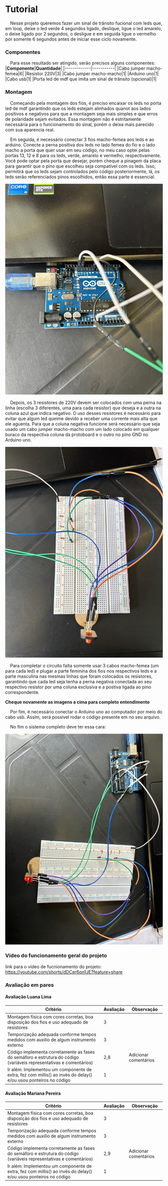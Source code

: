 # Tutorial
&nbsp;&nbsp;&nbsp;&nbsp;Nesse projeto queremos fazer um sinal de trânsito fucional com leds que, em loop, deixe o led verde 4 segundos ligado, deslique, ligue o led amarelo, o deixe ligado por 2 segundos, o desligue e em seguida ligue o vermelho por somente 6 segundos antes de iniciar esse ciclo novamente. 

### Componentes
&nbsp;&nbsp;&nbsp;&nbsp;Para esse resultado ser atingido, serão precisos alguns componentes:
|**Componente**|**Quantidade**|
|-------------|-----------|
|Cabo jumper macho-femea|6|
|Resistor 220V|3|
|Cabo jumper macho-macho|1|
|Arduino uno|1|
|Cabo usb|1|
|Porta led de mdf que imita um sinal de trânsito (opcional)|1|

### Montagem
&nbsp;&nbsp;&nbsp;&nbsp;Começando pela montagem dos fios, é preciso encaixar os leds no porta led de mdf garantindo que os leds estejam alinhados quanot aos lados positivos e negativos para que a montagem seja mais simples e que erros de polaridade sejam evitados. Essa montagem não é estritamente necessária para o funcionamento do sinal, porém o deixa mais parecido com sua aparencia real.

&nbsp;&nbsp;&nbsp;&nbsp;Em seguida, é necessário conectar 3 fios macho-femea aos leds e ao arduino. Conecte a perna positiva dos leds no lado femea do fio e o lado macho a porta que quer usar em seu código, no meu caso optei pelas portas 13, 12 e 8 para os leds, verde, amarelo e vermelho, respectivamente. Você pode optar pela porta que desejar, porém cheque a pinagem da placa para garantir que o pino que escolheu seja compatível com os leds. Isso, permitirá que os leds sejam controlados pelo código posteriormente, lá, os leds serão referenciados pinos escolhidos, então essa parte é essencial. 

![Arduino](assets/arduino.jpg)

&nbsp;&nbsp;&nbsp;&nbsp;Depois, os 3 resistores de 220V devem ser colocados com uma perna na linha (escolha 3 diferentes, uma para cada resistor) que deseja e a outra na coluna azul que indica negativo. O uso desses resistores é necessário para evitar que algum led queime devido a receber uma corrente mais alta que ele aguenta. Para que a coluna negativa funcione será necessário que seja usado um cabo jumper macho-macho com um lado colocado em qualquer buraco da respectiva coluna da protoboard e o outro no pino GND no Arduino uno. 

![Protoboard](assets/protoboard.jpg)

&nbsp;&nbsp;&nbsp;&nbsp;Para completar o circuito falta somente usar 3 cabos macho-femea (um para cada led) e plugar a parte feminina dos fios nos respectivos leds e a parte masculina nas mesmas linhas que foram colocados os resistores, garantindo que cada led seja tenha a perna negativa conectada ao seu respectivo resistor por uma coluna exclusiva e a postiva ligada ao pino correspondente. 

**Cheque novamente as imagens a cima para completo entendimento**

&nbsp;&nbsp;&nbsp;&nbsp;Por fim, é necessário conectar o Arduino uno ao computador por meio do cabo usb. Assim, será possível rodar o código presente em no seu arquivo. 

&nbsp;&nbsp;&nbsp;&nbsp;No fim o sistema completo deve ter essa cara:

![Sistema Completo](assets/sistema-completo.jpg)

### Vídeo do funcionamento geral do projeto
link para o vídeo de fucnionamento do projeto: https://youtube.com/shorts/dDCer6qn1JE?feature=share

### Avaliação em pares
#### Avaliação Luana Lima
|**Critério**|**Avaliação**|**Observação**|
|-------------|-----------|-------------|
|Montagem física com cores corretas, boa disposição dos fios e uso adequado de resistores|3||
|Temporização adequada conforme tempos medidos com auxílio de algum instrumento externo|3||
|Código implementa corretamente as fases do semáforo e estrutura do código (variáveis representativas e comentários)|2,8|Adicionar comentários|
|Ir além: Implementou um componente de extra, fez com millis() ao invés do delay() e/ou usou ponteiros no código|1||
#### Avaliação Mariana Pereira
|**Critério**|**Avaliação**|**Observação**|
|-------------|-----------|-------------|
|Montagem física com cores corretas, boa disposição dos fios e uso adequado de resistores|3||
|Temporização adequada conforme tempos medidos com auxílio de algum instrumento externo|3||
|Código implementa corretamente as fases do semáforo e estrutura do código (variáveis representativas e comentários)|2,9|Adicionar comentários|
|Ir além: Implementou um componente de extra, fez com millis() ao invés do delay() e/ou usou ponteiros no código|1||
